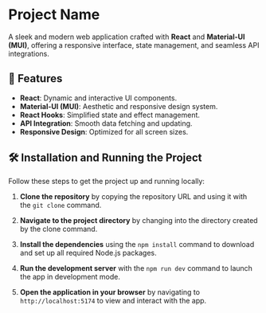 # Project Name

A sleek and modern web application crafted with **React** and **Material-UI (MUI)**, offering a responsive interface, state management, and seamless API integrations.

## 🚀 Features

- **React**: Dynamic and interactive UI components.
- **Material-UI (MUI)**: Aesthetic and responsive design system.
- **React Hooks**: Simplified state and effect management.
- **API Integration**: Smooth data fetching and updating.
- **Responsive Design**: Optimized for all screen sizes.

## 🛠️ Installation and Running the Project

Follow these steps to get the project up and running locally:

1. **Clone the repository** by copying the repository URL and using it with the `git clone` command.

2. **Navigate to the project directory** by changing into the directory created by the clone command.

3. **Install the dependencies** using the `npm install` command to download and set up all required Node.js packages.

4. **Run the development server** with the `npm run dev` command to launch the app in development mode.

6. **Open the application in your browser** by navigating to `http://localhost:5174` to view and interact with the app.
